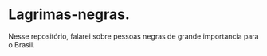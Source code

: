 # Lagrimas-negras.
Nesse repositório, falarei sobre pessoas negras de grande importancia para o Brasil.
